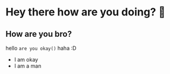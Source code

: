 # Hey there how are you doing? 🤔

## How are you bro?

hello `are you okay()` haha :D

- I am okay
- I am a man

